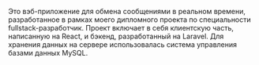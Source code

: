 Это вэб-приложение для обмена сообщениями в реальном времени, разработанное в рамках моего дипломного проекта по специальности fullstack-разработчик. Проект включает в себя клиентскую часть, написанную на React, и бэкенд, разработанный на Laravel. Для хранения данных на сервере использовалась система управления базами данных MySQL.
